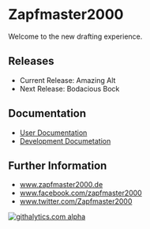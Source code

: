 Zapfmaster2000
==============

Welcome to the new drafting experience.


Releases
--------

* Current Release: Amazing Alt
* Next Release: Bodacious Bock

Documentation
-------------
* [User Documentation](https://github.com/just-kile/Zapfmaster2000/wiki/User-Documentation)
* [Development Documetation](https://github.com/just-kile/Zapfmaster2000/wiki/Development-Documentation)

Further Information
-------------------
* www.zapfmaster2000.de
* www.facebook.com/zapfmaster2000
* www.twitter.com/Zapfmaster2000

[![githalytics.com alpha](https://cruel-carlota.pagodabox.com/f928eee95f96d5d96a0ad8c83ea87864 "githalytics.com")](http://githalytics.com/thomaskipar/zapfmaster2000)
